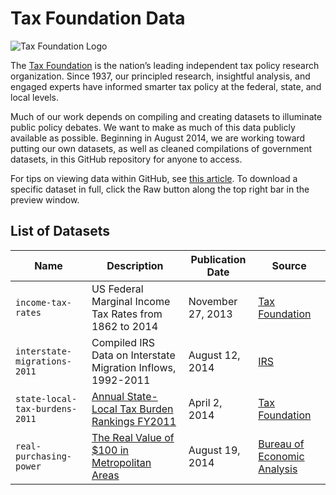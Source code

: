 # Tax Foundation Data

![Tax Foundation Logo](http://taxfoundation.org/sites/taxfoundation.org/files/tf-logo-166x91.gif)

The [Tax Foundation](http://taxfoundation.org) is the nation’s leading independent tax policy research organization. Since 1937, our principled research, insightful analysis, and engaged experts have informed smarter tax policy at the federal, state, and local levels.

Much of our work depends on compiling and creating datasets to illuminate public policy debates. We want to make as much of this data publicly available as possible. Beginning in August 2014, we are working toward putting our own datasets, as well as cleaned compilations of government datasets, in this GitHub repository for anyone to access.

For tips on viewing data within GitHub, see [this article](https://help.github.com/articles/rendering-csv-and-tsv-data). To download a specific dataset in full, click the Raw button along the top right bar in the preview window.

## List of Datasets

| Name | Description | Publication Date | Source |
| --- | --- | --- | --- |
| `income-tax-rates` | US Federal Marginal Income Tax Rates from 1862 to 2014 | November 27, 2013 | [Tax Foundation](http://taxfoundation.org/article/us-federal-individual-income-tax-rates-history-1913-2013-nominal-and-inflation-adjusted-brackets) |
| `interstate-migrations-2011` | Compiled IRS Data on Interstate Migration Inflows, 1992-2011 | August 12, 2014 | [IRS](http://www.irs.gov/uac/SOI-Tax-Stats-Migration-Data) |
| `state-local-tax-burdens-2011` | [Annual State-Local Tax Burden Rankings FY2011](http://taxfoundation.org/article/annual-state-local-tax-burden-ranking-fy-2011) | April 2, 2014 | [Tax Foundation](http://taxfoundaion.org) |
| `real-purchasing-power` | [The Real Value of $100 in Metropolitan Areas](http://taxfoundation.org/blog/real-value-100-metropolitan-areas) | August 19, 2014 | [Bureau of Economic Analysis](http://www.bea.gov/newsreleases/regional/rpp/rpp_newsrelease.htm) |